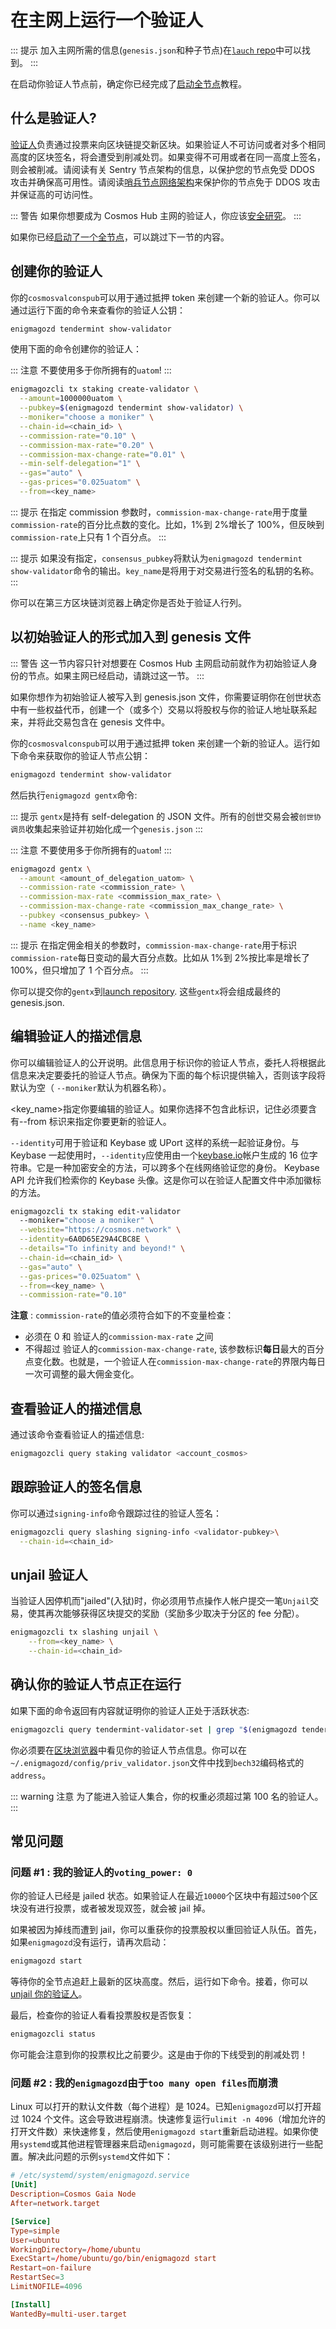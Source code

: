 # 在主网上运行一个验证人

::: 提示
加入主网所需的信息(`genesis.json`和种子节点)在[`lauch` repo](https://github.com/cosmos/launch/tree/master/latest)中可以找到。
:::

在启动你验证人节点前，确定你已经完成了[启动全节点](../join-mainnet.md)教程。

## 什么是验证人?

[验证人](./overview.md)负责通过投票来向区块链提交新区块。如果验证人不可访问或者对多个相同高度的区块签名，将会遭受到削减处罚。如果变得不可用或者在同一高度上签名，则会被削减。请阅读有关 Sentry 节点架构的信息，以保护您的节点免受 DDOS 攻击并确保高可用性。请阅读[哨兵节点网络架构]()来保护你的节点免于 DDOS 攻击并保证高的可访问性。

::: 警告
如果你想要成为 Cosmos Hub 主网的验证人，你应该[安全研究](./security.md)。
:::

如果你已经[启动了一个全节点](../join-mainnet.md)，可以跳过下一节的内容。

## 创建你的验证人

你的`cosmosvalconspub`可以用于通过抵押 token 来创建一个新的验证人。你可以通过运行下面的命令来查看你的验证人公钥：

```bash
enigmagozd tendermint show-validator
```

使用下面的命令创建你的验证人：

::: 注意
不要使用多于你所拥有的`uatom`!
:::

```bash
enigmagozcli tx staking create-validator \
  --amount=1000000uatom \
  --pubkey=$(enigmagozd tendermint show-validator) \
  --moniker="choose a moniker" \
  --chain-id=<chain_id> \
  --commission-rate="0.10" \
  --commission-max-rate="0.20" \
  --commission-max-change-rate="0.01" \
  --min-self-delegation="1" \
  --gas="auto" \
  --gas-prices="0.025uatom" \
  --from=<key_name>
```

::: 提示
在指定 commission 参数时，`commission-max-change-rate`用于度量`commission-rate`的百分比点数的变化。比如，1%到 2%增长了 100%，但反映到`commission-rate`上只有 1 个百分点。
:::

::: 提示
如果没有指定，`consensus_pubkey`将默认为`enigmagozd tendermint show-validator`命令的输出。`key_name`是将用于对交易进行签名的私钥的名称。
:::

你可以在第三方区块链浏览器上确定你是否处于验证人行列。

## 以初始验证人的形式加入到 genesis 文件

::: 警告
这一节内容只针对想要在 Cosmos Hub 主网启动前就作为初始验证人身份的节点。如果主网已经启动，请跳过这一节。
:::

如果你想作为初始验证人被写入到 genesis.json 文件，你需要证明你在创世状态中有一些权益代币，创建一个（或多个）交易以将股权与你的验证人地址联系起来，并将此交易包含在 genesis 文件中。

你的`cosmosvalconspub`可以用于通过抵押 token 来创建一个新的验证人。运行如下命令来获取你的验证人节点公钥：

```bash
enigmagozd tendermint show-validator
```

然后执行`enigmagozd gentx`命令:

::: 提示
`gentx`是持有 self-delegation 的 JSON 文件。所有的创世交易会被`创世协调员`收集起来验证并初始化成一个`genesis.json`
:::

::: 注意
不要使用多于你所拥有的`uatom`!
:::

```bash
enigmagozd gentx \
  --amount <amount_of_delegation_uatom> \
  --commission-rate <commission_rate> \
  --commission-max-rate <commission_max_rate> \
  --commission-max-change-rate <commission_max_change_rate> \
  --pubkey <consensus_pubkey> \
  --name <key_name>
```

::: 提示
在指定佣金相关的参数时，`commission-max-change-rate`用于标识`commission-rate`每日变动的最大百分点数。比如从 1%到 2%按比率是增长了 100%，但只增加了 1 个百分点。
:::

你可以提交你的`gentx`到[launch repository](https://github.com/cosmos/launch). 这些`gentx`将会组成最终的 genesis.json.

## 编辑验证人的描述信息

你可以编辑验证人的公开说明。此信息用于标识你的验证人节点，委托人将根据此信息来决定要委托的验证人节点。确保为下面的每个标识提供输入，否则该字段将默认为空（ `--moniker`默认为机器名称）。

<key_name>指定你要编辑的验证人。如果你选择不包含此标识，记住必须要含有--from 标识来指定你要更新的验证人。

`--identity`可用于验证和 Keybase 或 UPort 这样的系统一起验证身份。与 Keybase 一起使用时，`--identity`应使用由一个[keybase.io](https://keybase.io/)帐户生成的 16 位字符串。它是一种加密安全的方法，可以跨多个在线网络验证您的身份。 Keybase API 允许我们检索你的 Keybase 头像。这是你可以在验证人配置文件中添加徽标的方法。

```bash
enigmagozcli tx staking edit-validator
  --moniker="choose a moniker" \
  --website="https://cosmos.network" \
  --identity=6A0D65E29A4CBC8E \
  --details="To infinity and beyond!" \
  --chain-id=<chain_id> \
  --gas="auto" \
  --gas-prices="0.025uatom" \
  --from=<key_name> \
  --commission-rate="0.10"
```

**注意** : `commission-rate`的值必须符合如下的不变量检查：

- 必须在 0 和 验证人的`commission-max-rate` 之间
- 不得超过 验证人的`commission-max-change-rate`, 该参数标识**每日**最大的百分点变化数。也就是，一个验证人在`commission-max-change-rate`的界限内每日一次可调整的最大佣金变化。

## 查看验证人的描述信息

通过该命令查看验证人的描述信息:

```bash
enigmagozcli query staking validator <account_cosmos>
```

## 跟踪验证人的签名信息

你可以通过`signing-info`命令跟踪过往的验证人签名：

```bash
enigmagozcli query slashing signing-info <validator-pubkey>\
  --chain-id=<chain_id>
```

## unjail 验证人

当验证人因停机而"jailed"(入狱)时，你必须用节点操作人帐户提交一笔`Unjail`交易，使其再次能够获得区块提交的奖励（奖励多少取决于分区的 fee 分配）。

```bash
enigmagozcli tx slashing unjail \
	--from=<key_name> \
	--chain-id=<chain_id>
```

## 确认你的验证人节点正在运行

如果下面的命令返回有内容就证明你的验证人正处于活跃状态:

```bash
enigmagozcli query tendermint-validator-set | grep "$(enigmagozd tendermint show-validator)"
```

你必须要在[区块浏览器](https://explorecosmos.network/validators)中看见你的验证人节点信息。你可以在`~/.enigmagozd/config/priv_validator.json`文件中找到`bech32`编码格式的`address`。

::: warning 注意
为了能进入验证人集合，你的权重必须超过第 100 名的验证人。
:::

## 常见问题

### 问题 #1 : 我的验证人的`voting_power: 0`

你的验证人已经是 jailed 状态。如果验证人在最近`10000`个区块中有超过`500`个区块没有进行投票，或者被发现双签，就会被 jail 掉。

如果被因为掉线而遭到 jail，你可以重获你的投票股权以重回验证人队伍。首先，如果`enigmagozd`没有运行，请再次启动：

```bash
enigmagozd start
```

等待你的全节点追赶上最新的区块高度。然后，运行如下命令。接着，你可以[unjail 你的验证人]()。

最后，检查你的验证人看看投票股权是否恢复：

```bash
enigmagozcli status
```

你可能会注意到你的投票权比之前要少。这是由于你的下线受到的削减处罚！

### 问题 #2 : 我的`enigmagozd`由于`too many open files`而崩溃

Linux 可以打开的默认文件数（每个进程）是 1024。已知`enigmagozd`可以打开超过 1024 个文件。这会导致进程崩溃。快速修复运行`ulimit -n 4096`（增加允许的打开文件数）来快速修复，然后使用`enigmagozd start`重新启动进程。如果你使用`systemd`或其他进程管理器来启动`enigmagozd`，则可能需要在该级别进行一些配置。解决此问题的示例`systemd`文件如下：

```toml
# /etc/systemd/system/enigmagozd.service
[Unit]
Description=Cosmos Gaia Node
After=network.target

[Service]
Type=simple
User=ubuntu
WorkingDirectory=/home/ubuntu
ExecStart=/home/ubuntu/go/bin/enigmagozd start
Restart=on-failure
RestartSec=3
LimitNOFILE=4096

[Install]
WantedBy=multi-user.target
```
